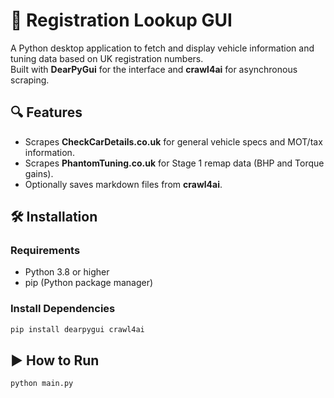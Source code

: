 # 🚗 Registration Lookup GUI

A Python desktop application to fetch and display vehicle information and tuning data based on UK registration numbers.  
Built with **DearPyGui** for the interface and **crawl4ai** for asynchronous scraping.



## 🔍 Features

- Scrapes **CheckCarDetails.co.uk** for general vehicle specs and MOT/tax information.
- Scrapes **PhantomTuning.co.uk** for Stage 1 remap data (BHP and Torque gains).
- Optionally saves markdown files from **crawl4ai**.



## 🛠️ Installation

### Requirements

- Python 3.8 or higher
- pip (Python package manager)

### Install Dependencies

```bash
pip install dearpygui crawl4ai
```

## ▶️ How to Run

```bash
python main.py
